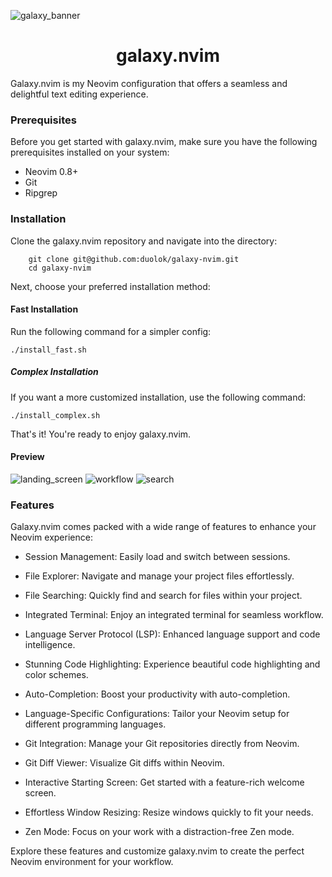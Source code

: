 ![galaxy_banner](https://github.com/duolok/galaxy-nvim/assets/42711489/0d89a716-65ba-48e5-bb45-be6a88cc82a6)
<h1 align="center"> galaxy.nvim </h1>

Galaxy.nvim is my Neovim configuration that offers a seamless and delightful text editing experience.

### Prerequisites

Before you get started with galaxy.nvim, make sure you have the following prerequisites installed on your system:

- Neovim 0.8+
- Git
- Ripgrep

### Installation

Clone the galaxy.nvim repository and navigate into the directory:

```shell
    git clone git@github.com:duolok/galaxy-nvim.git
    cd galaxy-nvim
```

Next, choose your preferred installation method:

#### Fast Installation

Run the following command for a simpler config:

```shell
./install_fast.sh
```

##### Complex Installation

If you want a more customized installation, use the following command:

```shell
./install_complex.sh
```

That's it! You're ready to enjoy galaxy.nvim.


#### Preview
![landing_screen](https://github.com/duolok/galaxy-nvim/assets/42711489/f5ff453d-33ad-4103-b11d-e25cca3a1bdb)
![workflow](https://github.com/duolok/galaxy-nvim/assets/42711489/929e4fd7-1cfe-43f1-b00d-e8af1f65b9b3)
![search](https://github.com/duolok/galaxy-nvim/assets/42711489/8d0bf113-ea38-4c3e-a600-0852700cb266)


### Features

Galaxy.nvim comes packed with a wide range of features to enhance your Neovim experience:

- Session Management: Easily load and switch between sessions.

- File Explorer: Navigate and manage your project files effortlessly.
- File Searching: Quickly find and search for files within your project.
- Integrated Terminal: Enjoy an integrated terminal for seamless workflow.
- Language Server Protocol (LSP): Enhanced language support and code intelligence.
- Stunning Code Highlighting: Experience beautiful code highlighting and color schemes.
- Auto-Completion: Boost your productivity with auto-completion.
- Language-Specific Configurations: Tailor your Neovim setup for different programming languages.
- Git Integration: Manage your Git repositories directly from Neovim.
- Git Diff Viewer: Visualize Git diffs within Neovim.
- Interactive Starting Screen: Get started with a feature-rich welcome screen.
- Effortless Window Resizing: Resize windows quickly to fit your needs.
- Zen Mode: Focus on your work with a distraction-free Zen mode.

Explore these features and customize galaxy.nvim to create the perfect Neovim environment for your workflow.
